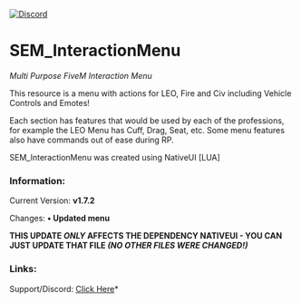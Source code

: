 [![Discord](https://semdevelopment.com/img/discord.png)](https://semdevelopment.com/discord)

# SEM_InteractionMenu
*Multi Purpose FiveM Interaction Menu*

This resource is a menu with actions for LEO, Fire and Civ including Vehicle Controls and Emotes!

Each section has features that would be used by each of the professions, for example the LEO Menu has Cuff, Drag, Seat, etc.
Some menu features also have commands out of ease during RP.

SEM_InteractionMenu was created using NativeUI [LUA]


### Information:
Current Version: **v1.7.2**

Changes: **• Updated menu**

**THIS UPDATE *ONLY* AFFECTS THE DEPENDENCY NATIVEUI - YOU CAN JUST UPDATE THAT FILE *(NO OTHER FILES WERE CHANGED!)***


### Links:

Support/Discord: [Click Here](https://discord.gg/K6YYu8Ma)*
